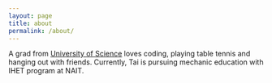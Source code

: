 ```yaml
---
layout: page
title: about
permalink: /about/
---
```


A grad from [University of Science](http://www.hcmus.edu.vn/en/) loves coding, playing table tennis and hanging out with friends. Currently, Tai is pursuing mechanic education with IHET program at NAIT.
